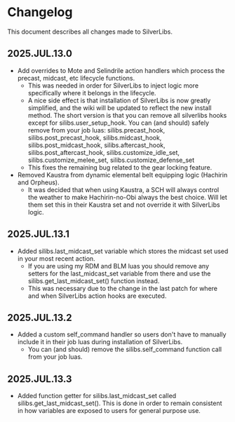 # Changelog
This document describes all changes made to SilverLibs.

## 2025.JUL.13.0
* Add overrides to Mote and Selindrile action handlers which process the precast, midcast, etc lifecycle functions.
  * This was needed in order for SilverLibs to inject logic more specifically where it belongs in the lifecycle.
  * A nice side effect is that installation of SilverLibs is now greatly simplified, and the wiki will be updated to reflect the new install method. The short version is that you can remove all silverlibs hooks except for silibs.user_setup_hook. You can (and should) safely remove from your job luas: silibs.precast_hook, silibs.post_precast_hook, silibs.midcast_hook, silibs.post_midcast_hook, silibs.aftercast_hook, silibs.post_aftercast_hook, silibs.customize_idle_set, silibs.customize_melee_set, silibs.customize_defense_set
  * This fixes the remaining bug related to the gear locking feature.
* Removed Kaustra from dynamic elemental belt equipping logic (Hachirin and Orpheus).
  * It was decided that when using Kaustra, a SCH will always control the weather to make Hachirin-no-Obi always the best choice. Will let them set this in their Kaustra set and not override it with SilverLibs logic.

## 2025.JUL.13.1
* Added silibs.last_midcast_set variable which stores the midcast set used in your most recent action.
  * If you are using my RDM and BLM luas you should remove any setters for the last_midcast_set variable from there and use the silibs.get_last_midcast_set() function instead.
  * This was necessary due to the change in the last patch for where and when SilverLibs action hooks are executed.

## 2025.JUL.13.2
* Added a custom self_command handler so users don't have to manually include it in their job luas during installation of SilverLibs.
  * You can (and should) remove the silibs.self_command function call from your job luas.

## 2025.JUL.13.3
* Added function getter for silibs.last_midcast_set called silibs.get_last_midcast_set(). This is done in order to remain consistent in how variables are exposed to users for general purpose use.
